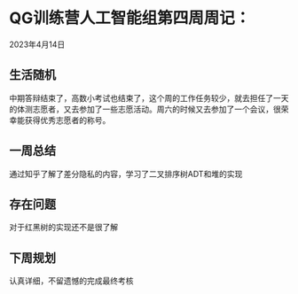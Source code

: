# QG训练营人工智能组第四周周记：

2023年4月14日

## 生活随机

中期答辩结束了，高数小考试也结束了，这个周的工作任务较少，就去担任了一天的体测志愿者，又去参加了一些志愿活动。周六的时候又去参加了一个会议，很荣幸能获得优秀志愿者的称号。

## 一周总结

通过知乎了解了差分隐私的内容，学习了二叉排序树ADT和堆的实现

## 存在问题

对于红黑树的实现还不是很了解

## 下周规划

认真详细，不留遗憾的完成最终考核


